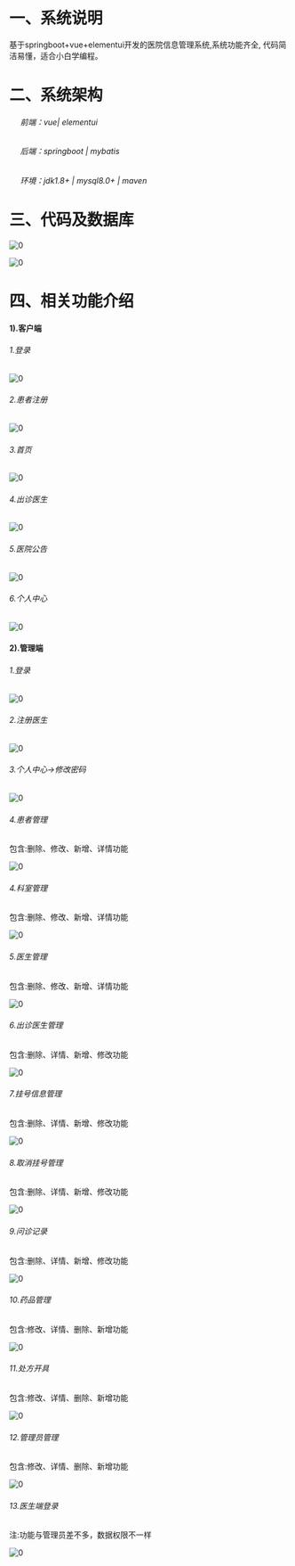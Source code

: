 # 一、系统说明

基于springboot+vue+elementui开发的医院信息管理系统,系统功能齐全, 代码简洁易懂，适合小白学编程。

# 二、系统架构

######      前端：vue| elementui

######      后端：springboot | mybatis 

######      环境：jdk1.8+ | mysql8.0+ | maven

# 三、代码及数据库

![0](./img/1.jpg)

![0](./img/2.jpg)

# 四、相关功能介绍

#### 1).客户端

###### 1.登录

![0](./img/3.jpg)

###### 2.患者注册

![0](./img/4.jpg)

###### 3.首页

![0](./img/5.jpg)

###### 4.出诊医生

![0](./img/6.jpg)

###### 5.医院公告

![0](./img/7.jpg)

###### 6.个人中心

![0](./img/8.jpg)

#### 2).管理端

###### 1.登录

![0](./img/9.jpg)

###### 2.注册医生

![0](./img/10.jpg)

###### 3.个人中心->修改密码

![0](./img/11.jpg)

###### 4.患者管理

包含:删除、修改、新增、详情功能

![0](./img/12.jpg)

###### 4.科室管理

包含:删除、修改、新增、详情功能

![0](./img/13.jpg)

###### 5.医生管理

包含:删除、修改、新增、详情功能

![0](./img/14.jpg)

###### 6.出诊医生管理

包含:删除、详情、新增、修改功能

![0](./img/15.jpg)

###### 7.挂号信息管理

包含:删除、详情、新增、修改功能

![0](./img/16.jpg)

###### 8.取消挂号管理

包含:删除、详情、新增、修改功能

![0](./img/17.jpg)

###### 9.问诊记录

包含:删除、详情、新增、修改功能

![0](./img/18.jpg)

###### 10.药品管理

包含:修改、详情、删除、新增功能

![0](./img/19.jpg)

###### 11.处方开具

包含:修改、详情、删除、新增功能

![0](./img/20.jpg)

###### 12.管理员管理

包含:修改、详情、删除、新增功能

![0](./img/21.jpg)

###### 13.医生端登录

注:功能与管理员差不多，数据权限不一样

![0](./img/22.jpg)

######
